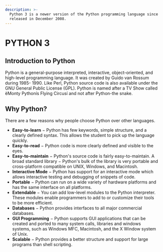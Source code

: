 ```yaml
---
description: >-
  Python 3 is a newer version of the Python programming language since it was
  released in December 2008.
---
```


# PYTHON 3

## Introduction to Python

Python is a general-purpose interpreted, interactive, object-oriented, and high-level programming language. It was created by Guido van Rossum during 1985- 1990. Like Perl, Python source code is also available under the GNU General Public License (GPL). Python is named after a TV Show called ëMonty Pythonís Flying Circusí and not after Python-the snake.

## Why Python?

There are a few reasons why people choose Python over other languages.

* **Easy-to-learn** − Python has few keywords, simple structure, and a clearly defined syntax. This allows the student to pick up the language quickly.
* **Easy-to-read** − Python code is more clearly defined and visible to the eyes.
* **Easy-to-maintain** − Python's source code is fairly easy-to-maintain. A broad standard library − Python's bulk of the library is very portable and cross-platform compatible on UNIX, Windows, and Macintosh.
* **Interactive Mode** − Python has support for an interactive mode which allows interactive testing and debugging of snippets of code.
* **Portable** − Python can run on a wide variety of hardware platforms and has the same interface on all platforms.
* **Extendable** − You can add low-level modules to the Python interpreter. These modules enable programmers to add to or customize their tools to be more efficient.
* **Databases** − Python provides interfaces to all major commercial databases.
* **GUI Programming** − Python supports GUI applications that can be created and ported to many system calls, libraries and windows systems, such as Windows MFC, Macintosh, and the X Window system of Unix.
* **Scalable** − Python provides a better structure and support for large programs than shell scripting.

##
